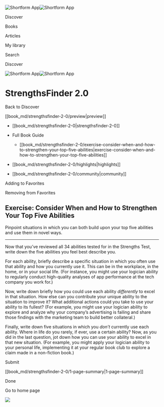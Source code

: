 ![Shortform App](/img/logo.36a2399e.svg)![Shortform App](/img/logo-dark.70c1b072.svg)

Discover

Books

Articles

My library

Search

Discover

![Shortform App](/img/logo.36a2399e.svg)![Shortform App](/img/logo-dark.70c1b072.svg)

# StrengthsFinder 2.0

Back to Discover

[[book_md/strengthsfinder-2-0/preview|preview]]

  * [[book_md/strengthsfinder-2-0|strengthsfinder-2-0]]
  * Full Book Guide

    * [[book_md/strengthsfinder-2-0/exercise-consider-when-and-how-to-strengthen-your-top-five-abilities|exercise-consider-when-and-how-to-strengthen-your-top-five-abilities]]
  * [[book_md/strengthsfinder-2-0/highlights|highlights]]
  * [[book_md/strengthsfinder-2-0/community|community]]



Adding to Favorites 

Removing from Favorites 

## Exercise: Consider When and How to Strengthen Your Top Five Abilities

Pinpoint situations in which you can both build upon your top five abilities and use them in novel ways.

* * *

Now that you’ve reviewed all 34 abilities tested for in the Strengths Test, write down the five abilities you feel best describe you.

For each ability, briefly describe a specific situation in which you often use that ability and how you currently use it. This can be in the workplace, in the home, or in your social life. (For instance, you might use your logician ability to regularly conduct high-quality analyses of app performance at the tech company you work for.)

Now, write down briefly how you could use each ability _differently_ to excel in that situation. How else can you contribute your unique ability to the situation to improve it? What additional actions could you take to use your ability to its fullest? (For example, you might use your logician ability to explore and analyze why your company’s advertising is failing and share those findings with the marketing team to build better collateral.)

Finally, write down five situations in which you _don’t_ currently use each ability. Where in life do you rarely, if ever, use a certain ability? Now, as you did in the last question, jot down how you can use your ability to excel in that new situation. (For example, you might apply your logician ability to your personal life, implementing it at your regular book club to explore a claim made in a non-fiction book.)

Submit 

[[book_md/strengthsfinder-2-0/1-page-summary|1-page-summary]]

Done

Go to home page 

![](https://bat.bing.com/action/0?ti=56018282&Ver=2&mid=fac5f722-0dbc-4d10-9ebd-6ebb555a7f74&sid=f30c5e70639211ee87d33f0876d93783&vid=f30c9700639211eeb3a75d830392c94f&vids=0&msclkid=N&pi=0&lg=en-US&sw=800&sh=600&sc=24&nwd=1&tl=Shortform%20%7C%20Book&p=https%3A%2F%2Fwww.shortform.com%2Fapp%2Fbook%2Fstrengthsfinder-2-0%2Fexercise-consider-when-and-how-to-strengthen-your-top-five-abilities&r=&lt=330&evt=pageLoad&sv=1&rn=806991)
